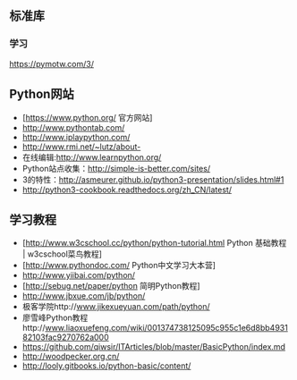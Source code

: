 ## 标准库

### 学习

https://pymotw.com/3/

## Python网站
- [https://www.python.org/ 官方网站]
- http://www.pythontab.com/
- http://www.iplaypython.com/
- http://www.rmi.net/~lutz/about-
- 在线编辑:http://www.learnpython.org/
- Python站点收集：http://simple-is-better.com/sites/
- 3的特性：http://asmeurer.github.io/python3-presentation/slides.html#1
- <nowiki>http://python3-cookbook.readthedocs.org/zh_CN/latest/</nowiki>

##  学习教程

* [http://www.w3cschool.cc/python/python-tutorial.html Python 基础教程 | w3cschool菜鸟教程]
* [http://www.pythondoc.com/ Python中文学习大本营]
* http://www.yiibai.com/python/
* [http://sebug.net/paper/python 简明Python教程]
* <nowiki>http://www.jbxue.com/jb/python/</nowiki>
* 极客学院http://www.jikexueyuan.com/path/python/
* 廖雪峰Python教程http://www.liaoxuefeng.com/wiki/001374738125095c955c1e6d8bb493182103fac9270762a000
* https://github.com/qiwsir/ITArticles/blob/master/BasicPython/index.md
* http://woodpecker.org.cn/
* http://looly.gitbooks.io/python-basic/content/
